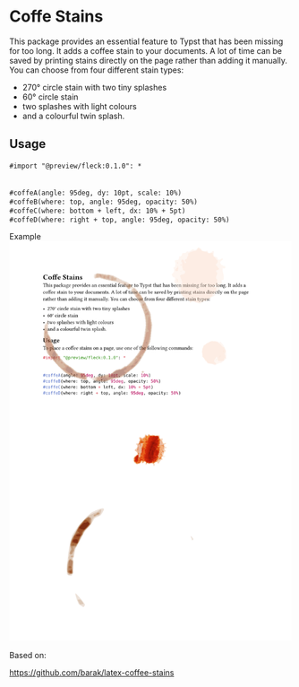 # Coffe Stains


This package provides an essential feature to Typst that has been missing for too long. It adds a coffee stain to your documents. A lot of time can be saved by printing stains directly on the page rather than adding it manually. You can choose from four different stain types:


- 270° circle stain with two tiny splashes
- 60° circle stain
- two splashes with light colours
- and a colourful twin splash.



## Usage

```typst
#import "@preview/fleck:0.1.0": *


#coffeA(angle: 95deg, dy: 10pt, scale: 10%)
#coffeB(where: top, angle: 95deg, opacity: 50%)
#coffeC(where: bottom + left, dx: 10% + 5pt)
#coffeD(where: right + top, angle: 95deg, opacity: 50%)
```


Example 
![Example](https://github.com/leiserfg/fleck/blob/master/example.png?raw=true)


Based on:

https://github.com/barak/latex-coffee-stains
